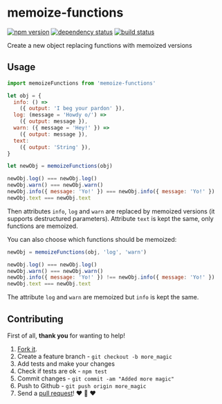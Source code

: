 # memoize-functions
[![npm version](https://img.shields.io/npm/v/memoize-functions.svg?style=flat-square)](https://www.npmjs.com/package/memoize-functions)
[![dependency status](https://img.shields.io/david/team-767/memoize-functions.svg?style=flat-square)](https://david-dm.org/team-767/memoize-functions)
[![build status](https://img.shields.io/travis/team-767/memoize-functions.svg?style=flat-square)](https://travis-ci.org/team-767/memoize-functions)

Create a new object replacing functions with memoized versions

## Usage

```js
import memoizeFunctions from 'memoize-functions'

let obj = {
  info: () =>
    ({ output: 'I beg your pardon' }),
  log: (message = 'Howdy o/') =>
    ({ output: message }),
  warn: ({ message = 'Hey!' }) =>
    ({ output: message }),
  text:
    ({ output: 'String' }),
}

let newObj = memoizeFunctions(obj)

newObj.log() === newObj.log()
newObj.warn() === newObj.warn()
newObj.info({ message: 'Yo!' }) === newObj.info({ message: 'Yo!' })
newObj.text === newObj.text
```

Then attributes `info`, `log` and `warn` are replaced by memoized versions
(it supports destructured parameters).
Attribute `text` is kept the same, only functions are memoized.

You can also choose which functions should be memoized:

```js
newObj = memoizeFunctions(obj, 'log', 'warn')

newObj.log() === newObj.log()
newObj.warn() === newObj.warn()
newObj.info({ message: 'Yo!' }) !== newObj.info({ message: 'Yo!' })
newObj.text === newObj.text
```

The attribute `log` and `warn` are memoized but `info` is kept the same.

## Contributing

First of all, **thank you** for wanting to help!

1. [Fork it](https://help.github.com/articles/fork-a-repo).
2. Create a feature branch - `git checkout -b more_magic`
3. Add tests and make your changes
4. Check if tests are ok - `npm test`
5. Commit changes - `git commit -am "Added more magic"`
6. Push to Github - `git push origin more_magic`
7. Send a [pull request](https://help.github.com/articles/using-pull-requests)! :heart: :sparkling_heart: :heart:
